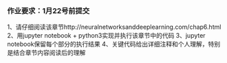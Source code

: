 ### 作业要求：1月22号前提交

1、请仔细阅读该章节http://neuralnetworksanddeeplearning.com/chap6.html
2、用jupyter notebook + python3实现并执行该章节中的代码
3、jupyter notebook保留每个部分的执行结果
4、关键代码给出详细注释和个人理解，特别是结合章节内容阅读后的理解



